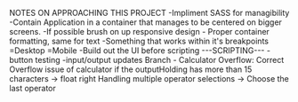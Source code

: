 NOTES ON APPROACHING THIS PROJECT
    -Impliment SASS for managibility
    -Contain Application in a container that manages to be centered
    on bigger screens.
    -If possible brush on up responsive design
        - Proper container formatting, same for text
        -Something that works within it's breakpoints
            =Desktop
            =Mobile
    -Build out the UI before scripting
    ---SCRIPTING---
    -button testing
    -input/output updates
Branch - Calculator Overflow: Correct Overflow issue of calculator
    if the outputHolding has more than 15 characters -> float right
Handling multiple operator selections -> Choose the last operator